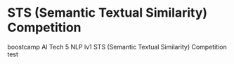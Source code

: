 # STS (Semantic Textual Similarity) Competition
boostcamp AI Tech 5 NLP lv1 STS (Semantic Textual Similarity) Competition
test